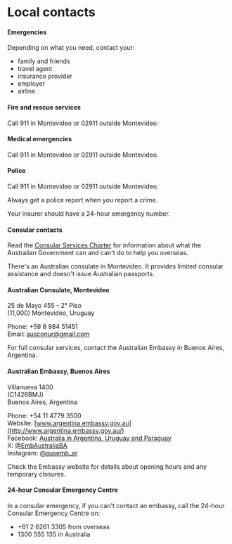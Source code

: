 # Local contacts

#### Emergencies

Depending on what you need, contact your:

* family and friends
* travel agent
* insurance provider
* employer
* airline

#### Fire and rescue services

Call 911 in Montevideo or 02911 outside Montevideo.

#### Medical emergencies

Call 911 in Montevideo or 02911 outside Montevideo.

#### Police

Call 911 in Montevideo or 02911 outside Montevideo.

Always get a police report when you report a crime.

Your insurer should have a 24-hour emergency number.

#### Consular contacts

Read the [Consular Services Charter](/node/46) for information about what the Australian Government can and can't do to help you overseas.

There's an Australian consulate in Montevideo. It provides limited consular assistance and doesn't issue Australian passports.

#### Australian Consulate, Montevideo

25 de Mayo 455 - 2° Piso  
(11,000) Montevideo, Uruguay

Phone: +59 8 984 51451  
Email: [ausconur@gmail.com](mailto:ausconur@gmail.com)

For full consular services, contact the Australian Embassy in Buenos Aires, Argentina.

#### Australian Embassy, Buenos Aires

Villanueva 1400  
(C1426BMJ)  
Buenos Aires, Argentina

Phone: +54 11 4779 3500  
Website: [www.argentina.embassy.gov.au](http://www.argentina.embassy.gov.au/)  
Facebook: [Australia in Argentina, Uruguay and Paraguay](https://www.facebook.com/AustraliaEnArgentinaUruguayYParaguay)  
X: [@EmbAustraliaBA](https://twitter.com/EmbAustraliaBA)  
Instagram: [@ausemb\_ar](https://www.instagram.com/ausemb_ar/)

Check the Embassy website for details about opening hours and any temporary closures.

#### 24-hour Consular Emergency Centre

In a consular emergency, if you can't contact an embassy, call the 24-hour Consular Emergency Centre on:

* +61 2 6261 3305 from overseas
* 1300 555 135 in Australia